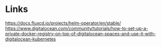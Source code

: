 # Links
https://docs.fluxcd.io/projects/helm-operator/en/stable/
https://www.digitalocean.com/community/tutorials/how-to-set-up-a-private-docker-registry-on-top-of-digitalocean-spaces-and-use-it-with-digitalocean-kubernetes
